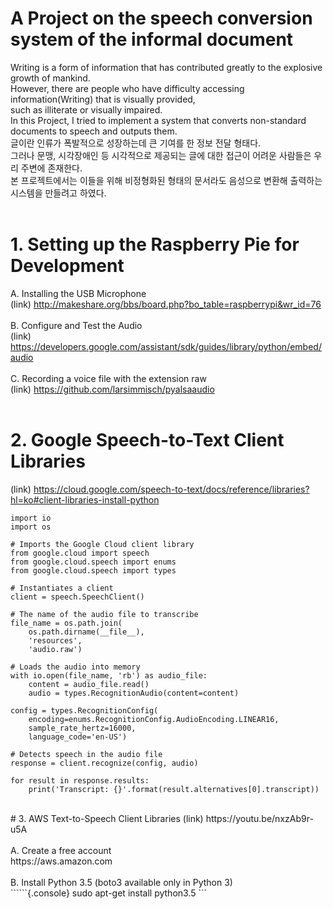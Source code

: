 # A Project on the speech conversion system of the informal document
Writing is a form of information that has contributed greatly to the explosive growth of mankind. <br/>
However, there are people who have difficulty accessing information(Writing) that is visually provided, <br/>
such as illiterate or visually impaired. <br/>
In this Project, I tried to implement a system that converts non-standard documents to speech and outputs them. <br/>
글이란 인류가 폭발적으로 성장하는데 큰 기여를 한 정보 전달 형태다. <br/>
그러나 문맹, 시각장애인 등 시각적으로 제공되는 글에 대한 접근이 어려운 사람들은 우리 주변에 존재한다. <br/>
본 프로젝트에서는 이들을 위해 비정형화된 형태의 문서라도 음성으로 변환해 출력하는 시스템을 만들려고 하였다. <br/><br/>

# 1. Setting up the Raspberry Pie for Development
A. Installing the USB Microphone <br/>
(link) http://makeshare.org/bbs/board.php?bo_table=raspberrypi&wr_id=76 <br/><br/>
B. Configure and Test the Audio <br/>
(link) https://developers.google.com/assistant/sdk/guides/library/python/embed/audio <br/><br/>
C. Recording a voice file with the extension raw <br/>
(link) https://github.com/larsimmisch/pyalsaaudio <br/><br/>

# 2. Google Speech-to-Text Client Libraries
(link) https://cloud.google.com/speech-to-text/docs/reference/libraries?hl=ko#client-libraries-install-python 
```{.python}
import io
import os

# Imports the Google Cloud client library
from google.cloud import speech
from google.cloud.speech import enums
from google.cloud.speech import types

# Instantiates a client
client = speech.SpeechClient()

# The name of the audio file to transcribe
file_name = os.path.join(
    os.path.dirname(__file__),
    'resources',
    'audio.raw')

# Loads the audio into memory
with io.open(file_name, 'rb') as audio_file:
    content = audio_file.read()
    audio = types.RecognitionAudio(content=content)

config = types.RecognitionConfig(
    encoding=enums.RecognitionConfig.AudioEncoding.LINEAR16,
    sample_rate_hertz=16000,
    language_code='en-US')

# Detects speech in the audio file
response = client.recognize(config, audio)

for result in response.results:
    print('Transcript: {}'.format(result.alternatives[0].transcript))
```
<br/>
# 3. AWS Text-to-Speech Client Libraries
(link) https://youtu.be/nxzAb9r-u5A <br/><br/>
A. Create a free account <br/>
https://aws.amazon.com <br/><br/>
B. Install Python 3.5 (boto3 available only in Python 3) <br/>
``````{.console} 
sudo apt-get install python3.5
```


